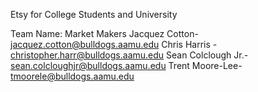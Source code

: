 Etsy for College Students and University

Team Name: Market Makers
Jacquez Cotton- jacquez.cotton@bulldogs.aamu.edu
Chris Harris - christopher.harr@bulldogs.aamu.edu
Sean Colclough Jr.- sean.colcloughjr@bulldogs.aamu.edu
Trent Moore-Lee- tmoorele@bulldogs.aamu.edu

